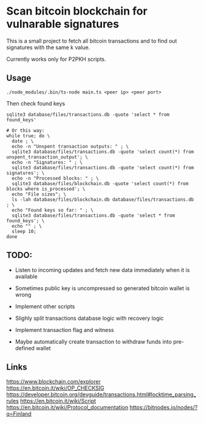 # Scan bitcoin blockchain for vulnarable signatures

This is a small project to fetch all bitcoin transactions and to find out signatures with the same k value.

Currently works only for P2PKH scripts.

## Usage

```
./node_modules/.bin/ts-node main.ts <peer ip> <peer port>
```

Then check found keys

```
sqlite3 database/files/transactions.db -quote 'select * from found_keys'

# Or this way:
while true; do \
  date ; \
  echo -n "Unspent transaction outputs: " ; \
  sqlite3 database/files/transactions.db -quote 'select count(*) from unspent_transaction_output'; \
  echo -n "Signatures: " ; \
  sqlite3 database/files/transactions.db -quote 'select count(*) from signatures'; \
  echo -n "Processed blocks: " ; \
  sqlite3 database/files/blockchain.db -quote 'select count(*) from blocks where is_processed'; \
  echo "File sizes"; \
  ls -lah database/files/blockchain.db database/files/transactions.db ; \
  echo "Found keys so far: " ; \
  sqlite3 database/files/transactions.db -quote 'select * from found_keys'; \
  echo "" ; \
  sleep 10;
done
```

## TODO:

- Listen to incoming updates and fetch new data immediately when it is available

- Sometimes public key is uncompressed so generated bitcoin wallet is wrong

- Implement other scripts

- Slighly split transactions database logic with recovery logic

- Implement transaction flag and witness

- Maybe automatically create transaction to withdraw funds into pre-defined wallet

## Links

https://www.blockchain.com/explorer
https://en.bitcoin.it/wiki/OP_CHECKSIG
https://developer.bitcoin.org/devguide/transactions.html#locktime_parsing_rules
https://en.bitcoin.it/wiki/Script
https://en.bitcoin.it/wiki/Protocol_documentation
https://bitnodes.io/nodes/?q=Finland
